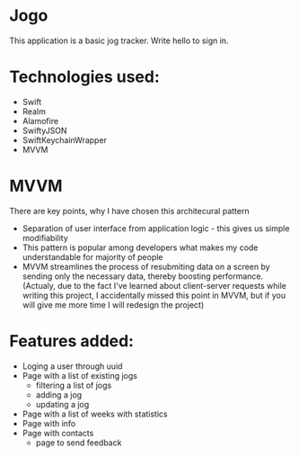 # Jogo

This application is a basic jog tracker. Write hello to sign in.

# Technologies used: 
  * Swift 
  * Realm 
  * Alamofire 
  * SwiftyJSON
  * SwiftKeychainWrapper
  * MVVM
  
# MVVM 
There are key points, why I have chosen this architecural pattern 
  * Separation of user interface from application logic - this gives us simple modifiability
  * This pattern is popular among developers what makes my code understandable for majority of people
  * MVVM streamlines the process of resubmiting data on a screen by sending only the necessary data, thereby boosting performance. (Actualy, due to the fact I've learned about client-server requests while writing this project, I accidentally missed this point in MVVM, but if you will give me more time I will redesign the project)
    
  
# Features added: 
  * Loging a user through uuid
  * Page with a list of existing jogs
      * filtering a list of jogs
      * adding a jog
      * updating a jog
  * Page with a list of weeks with statistics
  * Page with info
  * Page with contacts
    * page to send feedback
